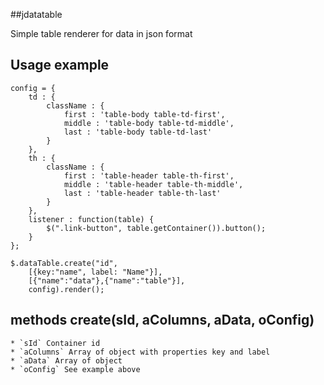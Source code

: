##jdatatable

Simple table renderer for data in json format

## Usage example

	config = {
		td : {
			className : {
				first : 'table-body table-td-first',
				middle : 'table-body table-td-middle',
				last : 'table-body table-td-last'						
			}
		},
		th : {
			className : {
				first : 'table-header table-th-first',
				middle : 'table-header table-th-middle',
				last : 'table-header table-th-last'
			}
		},
		listener : function(table) {
			$(".link-button", table.getContainer()).button();
		}
	};
	
	$.dataTable.create("id",
		[{key:"name", label: "Name"}],
		[{"name":"data"},{"name":"table"}],
		config).render();
		
## methods create(sId, aColumns, aData, oConfig)
	* `sId` Container id
	* `aColumns` Array of object with properties key and label
	* `aData` Array of object
	* `oConfig` See example above
